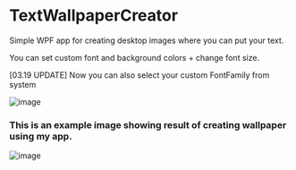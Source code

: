 # TextWallpaperCreator

Simple WPF app for creating desktop images where you can put your text.

You can set custom font and background colors + change font size.

[03.19 UPDATE] Now you can also select your custom FontFamily from system

![image](https://user-images.githubusercontent.com/40788127/75629161-65bf9b00-5c01-11ea-8816-28beca520deb.png)


### This is an example image showing result of creating wallpaper using my app.

![image](https://user-images.githubusercontent.com/40788127/75629256-32c9d700-5c02-11ea-9a99-405ae1779c9d.png)
